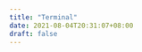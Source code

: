 ```yaml
---
title: "Terminal"
date: 2021-08-04T20:31:07+08:00
draft: false
---
```


<div id="terminal" style="margin-top: 40px;"></div>

<link rel="stylesheet" href="https://cdnjs.cloudflare.com/ajax/libs/xterm/3.14.5/xterm.min.css" integrity="sha512-iLYuqv+v/P4u9erpk+KM83Ioe/l7SEmr7wB6g+Kg1qmEit8EShDKnKtLHlv2QXUp7GGJhmqDI+1PhJYLTsfb8w==" crossorigin="anonymous" referrerpolicy="no-referrer" />

<script src="https://cdnjs.cloudflare.com/ajax/libs/xterm/3.14.5/xterm.min.js" integrity="sha512-2PRgAav8Os8vLcOAh1gSaDoNLe1fAyq8/G3QSdyjFFD+OqNjLeHE/8q4+S4MEZgPsuo+itHopj+hJvqS8XUQ8A==" crossorigin="anonymous" referrerpolicy="no-referrer"></script>

<script>
  const term = new Terminal();
  term.open(document.getElementById('terminal'));
  term.write('This console is not working yet. Please use the chrome console.')
</script>

<script src="/terminal/rox-enchant.js"></script>
